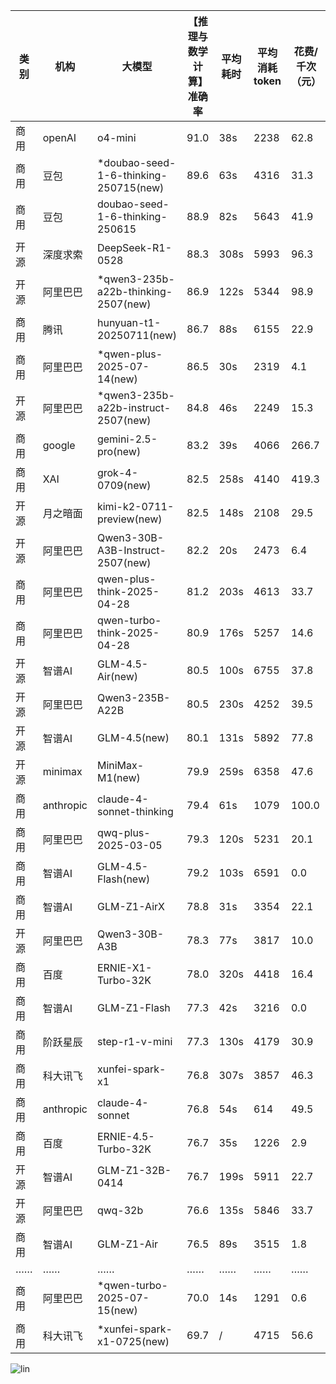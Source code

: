 
|类别|机构|大模型|【推理与数学计算】准确率|平均耗时|平均消耗token|花费/千次（元）|排名（准确率）|
|---|---|-----|-------------------|-------|-----------|-----------|-----------|
|商用|openAI|o4-mini|91.0|38s|2238|62.8|1|
|商用|豆包|*doubao-seed-1-6-thinking-250715(new)|89.6|63s|4316|31.3|2|
|商用|豆包|doubao-seed-1-6-thinking-250615|88.9|82s|5643|41.9|3|
|开源|深度求索|DeepSeek-R1-0528|88.3|308s|5993|96.3|4|
|开源|阿里巴巴|*qwen3-235b-a22b-thinking-2507(new)|86.9|122s|5344|98.9|5|
|商用|腾讯|hunyuan-t1-20250711(new)|86.7|88s|6155|22.9|6|
|商用|阿里巴巴|*qwen-plus-2025-07-14(new)|86.5|30s|2319|4.1|7|
|开源|阿里巴巴|*qwen3-235b-a22b-instruct-2507(new)|84.8|46s|2249|15.3|8|
|商用|google|gemini-2.5-pro(new)|83.2|39s|4066|266.7|9|
|商用|XAI|grok-4-0709(new)|82.5|258s|4140|419.3|10|
|开源|月之暗面|kimi-k2-0711-preview(new)|82.5|148s|2108|29.5|11|
|开源|阿里巴巴|Qwen3-30B-A3B-Instruct-2507(new)|82.2|20s|2473|6.4|12|
|商用|阿里巴巴|qwen-plus-think-2025-04-28|81.2|203s|4613|33.7|13|
|商用|阿里巴巴|qwen-turbo-think-2025-04-28|80.9|176s|5257|14.6|14|
|开源|智谱AI|GLM-4.5-Air(new)|80.5|100s|6755|37.8|15|
|开源|阿里巴巴|Qwen3-235B-A22B|80.5|230s|4252|39.5|16|
|开源|智谱AI|GLM-4.5(new)|80.1|131s|5892|77.8|17|
|开源|minimax|MiniMax-M1(new)|79.9|259s|6358|47.6|18|
|商用|anthropic|claude-4-sonnet-thinking|79.4|61s|1079|100.0|19|
|商用|阿里巴巴|qwq-plus-2025-03-05|79.3|120s|5231|20.1|20|
|商用|智谱AI|GLM-4.5-Flash(new)|79.2|103s|6591|0.0|21|
|商用|智谱AI|GLM-Z1-AirX|78.8|31s|3354|22.1|22|
|开源|阿里巴巴|Qwen3-30B-A3B|78.3|77s|3817|10.0|23|
|商用|百度|ERNIE-X1-Turbo-32K|78.0|320s|4418|16.4|24|
|商用|智谱AI|GLM-Z1-Flash|77.3|42s|3216|0.0|25|
|商用|阶跃星辰|step-r1-v-mini|77.3|130s|4179|30.9|26|
|商用|科大讯飞|xunfei-spark-x1|76.8|307s|3857|46.3|27|
|商用|anthropic|claude-4-sonnet|76.8|54s|614|49.5|28|
|商用|百度|ERNIE-4.5-Turbo-32K|76.7|35s|1226|2.9|29|
|开源|智谱AI|GLM-Z1-32B-0414|76.7|199s|5911|22.7|30|
|开源|阿里巴巴|qwq-32b|76.6|135s|5846|33.7|31|
|商用|智谱AI|GLM-Z1-Air|76.5|89s|3515|1.8|32|
|……|……|……|……|……|……|……|……|
|商用|阿里巴巴|*qwen-turbo-2025-07-15(new)|70.0|14s|1291|0.6|43|
|商用|科大讯飞|*xunfei-spark-x1-0725(new)|69.7|/|4715|56.6|46|

![lin](../pic/推理与数学计算.png)

